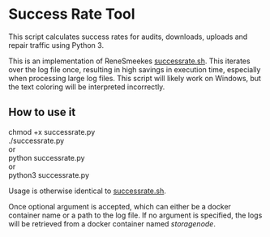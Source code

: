 # Success Rate Tool

This script calculates success rates for audits, downloads, uploads and repair traffic using Python 3.

This is an implementation of ReneSmeekes [successrate.sh](https://github.com/ReneSmeekes/storj_success_rate).
This iterates over the log file once, resulting in high savings in execution time, especially when processing large log files.
This script will likely work on Windows, but the text coloring will be interpreted incorrectly.

## How to use it

chmod +x successrate.py  
./successrate.py  
or  
python successrate.py  
or  
python3 successrate.py  

Usage is otherwise identical to [successrate.sh](https://github.com/ReneSmeekes/storj_success_rate).

Once optional argument is accepted, which can either be a docker container name or a path to the log file. If no argument is specified, the logs will be retrieved from a docker container named _storagenode_.
